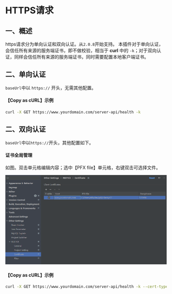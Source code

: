 # HTTPS请求

## 一、概述

https请求分为单向认证和双向认证。从`2.0.8`开始支持。
本插件对于单向认证，会信任所有来源的服务端证书，即不做校验，相当于 **curl** 中的 `-k`；对于双向认证，同样会信任所有来源的服务端证书，同时需要配置本地客户端证书。

## 二、单向认证
`baseUrl`中以 `https://` 开头，无需其他配置。

#### 【Copy as cURL】示例
```bash
curl -X GET https://www.yourdomain.com/server-api/health -k
```

## 二、双向认证
`baseUrl`中以`https://`开头，其他配置如下。

#### 证书全局管理
如图。双击单元格编辑内容；选中【PFX file】单元格，右键双击可选择文件。

![](images/553845514232195.png)

#### 【Copy as cURL】示例
```bash
curl -X GET https://www.yourdomain.com/server-api/health -k --cert-type P12 --cert /data/cert/client.p12:123456
```